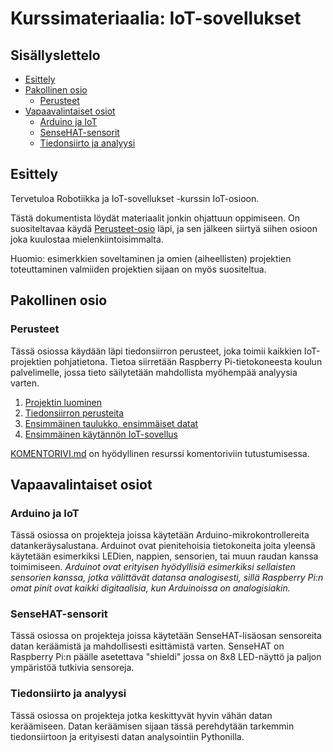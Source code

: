 # Kurssimateriaalia: IoT-sovellukset
## Sisällyslettelo
* [Esittely](#esittely)
* [Pakollinen osio](#pakollinen)
  * [Perusteet](#perusteet)
* [Vapaavalintaiset osiot](#vapaavalintaiset)
  * [Arduino ja IoT](#arduino)
  * [SenseHAT-sensorit](#sensehat)
  * [Tiedonsiirto ja analyysi](#iot)

## <a name="esittely"></a>Esittely
Tervetuloa Robotiikka ja IoT-sovellukset -kurssin IoT-osioon.

Tästä dokumentista löydät materiaalit jonkin ohjattuun oppimiseen.  On
suositeltavaa käydä [Perusteet-osio](#perusteet) läpi, ja sen jälkeen
siirtyä siihen osioon joka kuulostaa mielenkiintoisimmalta.

Huomio: esimerkkien soveltaminen ja omien (aiheellisten) projektien
toteuttaminen valmiiden projektien sijaan on myös suositeltua.

## <a name="pakollinen"></a>Pakollinen osio
### <a name="perusteet"></a>Perusteet
Tässä osiossa käydään läpi tiedonsiirron perusteet, joka toimii
kaikkien IoT-projektien pohjatietona. Tietoa siirretään Raspberry
Pi-tietokoneesta koulun palvelimelle, jossa tieto säilytetään
mahdollista myöhempää analyysia varten.
1. [Projektin luominen](perusteet-01/)
2. [Tiedonsiirron perusteita](perusteet-02/)
3. [Ensimmäinen taulukko, ensimmäiset datat](perusteet-03/)
4. [Ensimmäinen käytännön IoT-sovellus](perusteet-04/)

[KOMENTORIVI.md](KOMENTORIVI.md) on hyödyllinen resurssi komentoriviin
tutustumisessa.

## <a name="vapaavalintaiset"></a>Vapaavalintaiset osiot
### <a name="arduino"></a>Arduino ja IoT
Tässä osiossa on projekteja joissa käytetään
Arduino-mikrokontrollereita datankeräysalustana. Arduinot ovat
pienitehoisia tietokoneita joita yleensä käytetään esimerkiksi LEDien,
nappien, sensorien, tai muun raudan kanssa toimimiseen. *Arduinot ovat
erityisen hyödyllisiä esimerkiksi sellaisten sensorien kanssa, jotka
välittävät datansa analogisesti, sillä Raspberry Pi:n omat pinit ovat
kaikki digitaalisia, kun Arduinoissa on analogisiakin.*

### <a name="sensehat"></a>SenseHAT-sensorit
Tässä osiossa on projekteja joissa käytetään SenseHAT-lisäosan
sensoreita datan keräämistä ja mahdollisesti esittämistä varten.
SenseHAT on Raspberry Pi:n päälle asetettava "shieldi" jossa on 8x8
LED-näyttö ja paljon ympäristöä tutkivia sensoreja.

### <a name="iot"></a>Tiedonsiirto ja analyysi
Tässä osiossa on projekteja jotka keskittyvät hyvin vähän datan
keräämiseen.  Datan keräämisen sijaan tässä perehdytään tarkemmin
tiedonsiirtoon ja erityisesti datan analysointiin Pythonilla.
